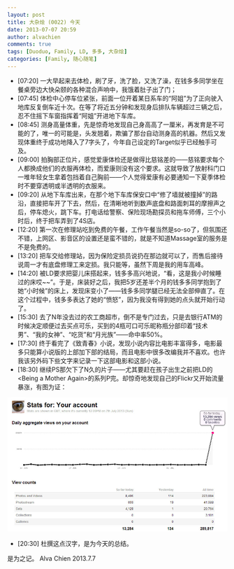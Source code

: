 ```yaml
---
layout: post
title: 大杂烩 (0022) 今天
date: 2013-07-07 20:59
author: alvachien
comments: true
tags: [Duoduo, Family, LD, 多多, 大杂烩]
categories: [Family, 随心随笔]
---
```



- [07:20] 一大早起来去体检，刷了牙，洗了脸，又洗了澡，在钱多多同学坐在餐桌旁边大快朵颐的各种混合声响中，我饿着肚子出了门；
- [07:45] 体检中心停车位紧张，前面一位开着某日系车的“阿姐”为了正向驶入地库反复倒车近十次。在等了将近五分钟和发现身后排队车辆超过三辆之后，忍不住摇下车窗指挥着“阿姐”开进地下车库。
- [08:45] 测身高量体重，先是惊奇地发现自己身高高了一厘米，再发育是不可能的了，唯一的可能是，头发翘着，欺骗了那台自动测身高的机器。然后又发现体重终于成功地降入了7字头了，今年自己设定的Target似乎已经触手可及。
- [09:00] 拍胸部正位片，感觉爱康体检还是做得比慈铭差的——慈铭要求每个人都换成他们的衣服再体检，而爱康则没有这个要求。这就导致了放射科门口一堆年轻女生拿着包挡着自己胸前——个人觉得爱康有必要通知一下夏季体检时不要穿透明或半透明的衣服来。
- [09:20] 从地下车库出来，在那个地下车库保安口中“修了墙就被撞掉”的路沿，直接把车开了下去，然后，在清晰地听到数声底盘和路面刺耳的摩擦声之后，停车熄火，跳下车。打电话给警察、保险现场勘探员和拖车师傅，三个小时后，终于把车弄到了4S店。
- [12:20] 第一次在修理站吃到免费的午餐，工作午餐当然是so-so了，但氛围还不错，上网区、影音区的设置还是蛮不错的，就是不知道Massage室的服务是不是免费的。
- [13:20] 把车交给修理站，因为保险定损员说扔在那边就可以了，而售后接待说周一才有底盘修理工来定损。我只能等，虽然下周是我的用车高峰。
- [14:20] 被LD要求把婴儿床搭起来，钱多多高兴地说，“看，这是我小时候睡过的床哎~~”。于是，床装好之后，我把5岁还差半个月的钱多多同学抱到了她“小时候”的床上，发现床变小了——钱多多同学腿已经无法全部伸直了。在这个过程中，钱多多表达了她的“愤怒”，因为我没有得到她的点头就开始行动了。
- [15:30] 去了N年没去过的农工商超市，倒不是专门过去，只是去银行ATM的时候决定顺便过去买点可乐，买到的4瓶可口可乐昵称瓶分部印着“技术男”、“我的女神”、“吃货”和“月光族”——命中率50%。
- [17:30] 终于看完了《致青春》小说，发现小说内容比电影丰富得多，电影最多只能算小说版的上部加下部的结局，而且电影中很多改编我并不喜欢。也许我该另外码下些文字来记录一下这部电影和这部小说。
- [18:30] 继续PS那欠下了N久的片子——尤其要赶在孩子出生之前把LD的&lt;Being a Mother Again&gt;的系列P完。却惊奇地发现自己的Flickr又开始流量暴涨，有图为证：

![Flickr Stats（20130707）](/assets/uploads/2013/07/FlickrStats_20130707.jpg)

- [20:30] 杜撰这点汉字，是为今天的总结。

是为之记。
Alva Chien
2013.7.7
